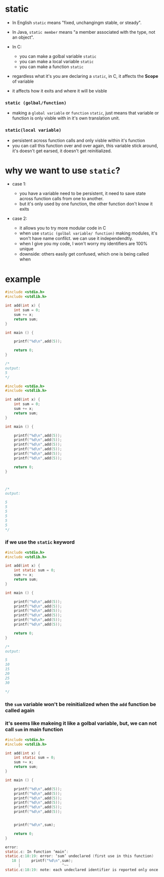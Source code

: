 # static

* In English `static` means "fixed, unchangingm stable, or steady".
* In  Java, `static member` means "a member associated with the type, not an object".
* In C:
    * you can make a golbal variable `static`
    * you can make a local variable `static`
    * you can make a function `static`

* regardless what it's you are declaring a `static`, in C, it affects the **Scope** of variable
* it affects how it exits and where it will be visble

### `static (golbal/function)`
* making a `global variable` or  `function`  `static`, just means that variable or function 
  is only visble with in it's own translation unit.

### `static(local variable)`
* persistent across function calls and only visble within it's function
* you can call this function over and over again, this variable stick around,
  it's doesn't get earsed, it doesn't get reinitialized.


# why we want to use `static`?
* case 1:
    * you have a variable need to be persistent, it need to save state across 
      function calls from one to another.
    * but it's only used by one function, the other function don't know it exits

* case 2:
    * it allows you to try more modular code in C
    * when use `static (golbal variable/ function)` making modules,
    it's won't have name confilct. we can use it independendtly.
    * when I give you my code, I won't worry  my identifiers are 100% unique
    * downside: others easily get confused, which one is being called when

# example

```C
#include <stdio.h>
#include <stdlib.h>

int add(int x) {
    int sum = 0;
    sum += x;
    return sum;
}

int main () {

    printf("%d\n",add(5));

    return 0;
}

/*
output:
5
*/
```

```C
#include <stdio.h>
#include <stdlib.h>

int add(int x) {
    int sum = 0;
    sum += x;
    return sum;
}

int main () {

    printf("%d\n",add(5));
    printf("%d\n",add(5));
    printf("%d\n",add(5));
    printf("%d\n",add(5));
    printf("%d\n",add(5));
    printf("%d\n",add(5));

    return 0;
}



/*
output:

5
5
5
5
5
5
*/
```
### if we use the `static` keyword
```C
#include <stdio.h>
#include <stdlib.h>

int add(int x) {
    int static sum = 0;
    sum += x;
    return sum;
}

int main () {

    printf("%d\n",add(5));
    printf("%d\n",add(5));
    printf("%d\n",add(5));
    printf("%d\n",add(5));
    printf("%d\n",add(5));
    printf("%d\n",add(5));

    return 0;
}

/*
output:

5
10
15
20
25
30

*/
```
### the `sum` variable won't be reinitialized when the `add` function be called again
### it's seems like makeing it like a golbal variable, but, we can not call `sum` in main function

```C
#include <stdio.h>
#include <stdlib.h>

int add(int x) {
    int static sum = 0;
    sum += x;
    return sum;
}

int main () {

    printf("%d\n",add(5));
    printf("%d\n",add(5));
    printf("%d\n",add(5));
    printf("%d\n",add(5));
    printf("%d\n",add(5));
    printf("%d\n",add(5));


    printf("%d\n",sum);

    return 0;
}

error:
static.c: In function ‘main’:
static.c:18:19: error: ‘sum’ undeclared (first use in this function)
   18 |     printf("%d\n",sum);
      |                   ^~~
static.c:18:19: note: each undeclared identifier is reported only once for each function it appears in


```




